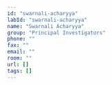 ```yaml
---
id: "swarnali-acharyya"
labId: "swarnali-acharyya"
name: "Swarnali Acharyya"
group: "Principal Investigators"
phone: ""
fax: ""
email: ""
room: ""
url: []
tags: []
---
```

